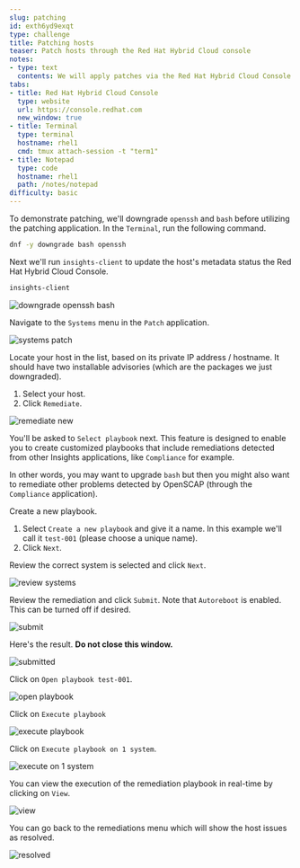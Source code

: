 ```yaml
---
slug: patching
id: exth6yd9exqt
type: challenge
title: Patching hosts
teaser: Patch hosts through the Red Hat Hybrid Cloud console
notes:
- type: text
  contents: We will apply patches via the Red Hat Hybrid Cloud Console.
tabs:
- title: Red Hat Hybrid Cloud Console
  type: website
  url: https://console.redhat.com
  new_window: true
- title: Terminal
  type: terminal
  hostname: rhel1
  cmd: tmux attach-session -t "term1"
- title: Notepad
  type: code
  hostname: rhel1
  path: /notes/notepad
difficulty: basic
---
```

<!-- markdownlint-disable MD033 MD026-->

To demonstrate patching, we'll downgrade `openssh` and `bash` before utilizing the patching application. In the `Terminal`, run the following command.

```bash
dnf -y downgrade bash openssh
```

Next we'll run `insights-client` to update the host's metadata status the Red Hat Hybrid Cloud Console.

```bash
insights-client
```

![downgrade openssh bash](../assets/downgradeopensshbash.png)
<!-- ![downgrade](../assets/downgrade.png)
![insights-client](../assets/insights-client.png) -->

Navigate to the `Systems` menu in the `Patch` application.

![systems patch](../assets/patchsystems.png)

Locate your host in the list, based on its private IP address / hostname.  It should have two installable advisories (which are the packages we just downgraded).

1) Select your host.
2) Click `Remediate`.

![remediate new](../assets/remediatenew.png)

<!-- Click on the host.

![patchable](../assets/patchable.png)

You'll be taken to the menu showing the installable advisories.

![advisories](../assets/bugsinhost.png)

We'll upgrade `bash` first.

Click on the `Packages` tab.

![packages](../assets/packagestab.png)

Initiate the remediation by doing the following.

1) Click on the checkbox to select `bash`.
2) Click `Remediate`.

![start remediate](../assets/startremediate.png) -->

You'll be asked to `Select playbook` next. This feature is designed to enable you to create customized playbooks that include remediations detected from other Insights applications, like `Compliance` for example.

In other words, you may want to upgrade `bash` but then you might also want to remediate other problems detected by OpenSCAP (through the `Compliance` application).

Create a new playbook.

1) Select `Create a new playbook` and give it a name. In this example we'll call it `test-001` (please choose a unique name).
2) Click `Next`.

Review the correct system is selected and click `Next`.

![review systems](../assets/reviewsystems.png)

Review the remediation and click `Submit`. Note that `Autoreboot` is enabled. This can be turned off if desired.

![submit](../assets/submitremediation.png)

Here's the result. **Do not close this window.**

![submitted](../assets/submitted.png)

Click on `Open playbook test-001`.

![open playbook](../assets/openplaybook.png)

Click on `Execute playbook`

![execute playbook](../assets/executeplaybook.png)

Click on `Execute playbook on 1 system`.

![execute on 1 system](../assets/executetheplaybookforreal.png)

You can view the execution of the remediation playbook in real-time by clicking on `View`.

![view](../assets/viewexecution.png)

<!-- Click on `Direct connected`.

![direct connected](../assets/directconnected.png)

Click on the `>` symbol next to the name of the host.

![execute name](../assets/executename.png)
 -->

You can go back to the remediations menu which will show the host issues as resolved.

![resolved](../assets/resolved.png)
